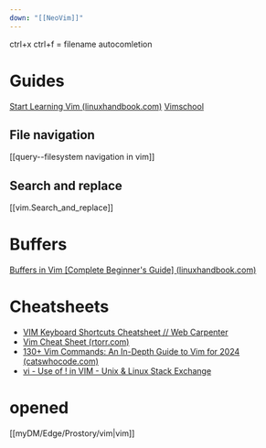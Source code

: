 ```yaml
---
down: "[[NeoVim]]"
---
```


ctrl+x ctrl+f = filename autocomletion
# Guides
[Start Learning Vim (linuxhandbook.com)](https://linuxhandbook.com/vim/)
[Vimschool](https://vimschool.netlify.app/)

## File navigation 
[[query--filesystem navigation in vim]]

## Search and replace 
[[vim.Search_and_replace]]
# Buffers
[Buffers in Vim [Complete Beginner's Guide] (linuxhandbook.com)](https://linuxhandbook.com/vim-buffers/)

# Cheatsheets
- [VIM Keyboard Shortcuts Cheatsheet // Web Carpenter](https://www.webcarpenter.com/blog/111-VIM-Keyboard-Shortcuts-Cheatsheet)
- [Vim Cheat Sheet (rtorr.com)](https://vim.rtorr.com/)
- [130+ Vim Commands: An In-Depth Guide to Vim for 2024 (catswhocode.com)](https://catswhocode.com/vim-commands/)
- [vi - Use of ! in VIM - Unix & Linux Stack Exchange](https://unix.stackexchange.com/questions/88247/use-of-in-vim)

# opened
[[myDM/Edge/Prostory/vim|vim]]
